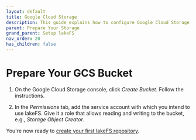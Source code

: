 ```yaml
---
layout: default
title: Google Cloud Storage
description: This guide explains how to configure Google Cloud Storage as the underlying storage layer.
parent: Prepare Your Storage
grand_parent: Setup lakeFS
nav_order: 20
has_children: false
---
```


# Prepare Your GCS Bucket

1. On the Google Cloud Storage console, click *Create Bucket*. Follow the instructions.

1. In the *Permissions* tab, add the service account with which you intend to use lakeFS. Give it a role that allows reading and writing to the bucket, e.g., *Storage Object Creator*.

You're now ready to [create your first lakeFS repository](../create-repo.md).
